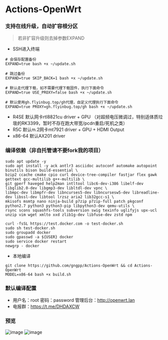 # Actions-OpenWrt

### 支持在线升级，自动扩容根分区

> 若非扩容升级则去掉参数EXPAND

- SSH进入终端

```
# 会保存配置备份
EXPAND=true bash +x ~/update.sh

# 跳过备份
EXPAND=true SKIP_BACK=1 bash +x ~/update.sh

# 默认走代理下载，如不需要代理下载固件，执行下面命令
EXPAND=true USE_PROXY=false bash +x ~/update.sh

# 默认使用gh.flyinbug.top/gh代理，自定义代理执行下面命令
EXPAND=true PROXY=gh.flyinbug.top/gh bash +x ~/update.sh
```

- R4SE 默认网卡rtl8821cu driver + GPU （对超频电压微调过，特别适体质垃圾的RK3399，暂时不存在跑大带宽/pcdn重启/死机之类）
- R5C 默认m.2网卡mt7921 driver + GPU + HDMI Output
- x86-64 默认AX201 driver

### 编译依赖（非自托管请不要fork我的项目）

```shell
sudo apt update -y
sudo apt install -y ack antlr3 asciidoc autoconf automake autopoint binutils bison build-essential \
bzip2 ccache cmake cpio curl device-tree-compiler fastjar flex gawk gettext gcc-multilib g++-multilib \
git gperf haveged help2man intltool libc6-dev-i386 libelf-dev libglib2.0-dev libgmp3-dev libltdl-dev vpnc \
libmpc-dev libmpfr-dev libncurses5-dev libncursesw5-dev libreadline-dev libssl-dev libtool lrzsz aria2 lib32gcc-s1 \
mkisofs msmtp nano ninja-build p7zip p7zip-full patch pkgconf python2.7 python3 python3-pip libpython3-dev qemu-utils \
rsync scons squashfs-tools subversion swig texinfo uglifyjs upx-ucl unzip vim wget xmlto xxd zlib1g-dev libfuse-dev zstd npm

curl -fsSL https://test.docker.com -o test-docker.sh
sudo sh test-docker.sh
sudo groupadd docker
sudo gpasswd -a ${USER} docker
sudo service docker restart
newgrp - docker
```

- 本地编译

```shell
git clone https://github.com/gngpp/Actions-OpenWrt && cd Actions-OpenWrt
MODEL=x86-64 bash +x build.sh
```

### 默认编译配置

- 用户名：root 密码：password  管理后台：http://openwrt.lan
- 电报群：https://t.me/DHDAXCW

### 预览
![image](https://user-images.githubusercontent.com/51810656/236200658-027ad74e-7867-4f8b-9d65-87bbed243262.png)
![image](https://user-images.githubusercontent.com/51810656/236200205-38795b63-822e-4fd0-9dc2-e28d65bf6f16.png)


